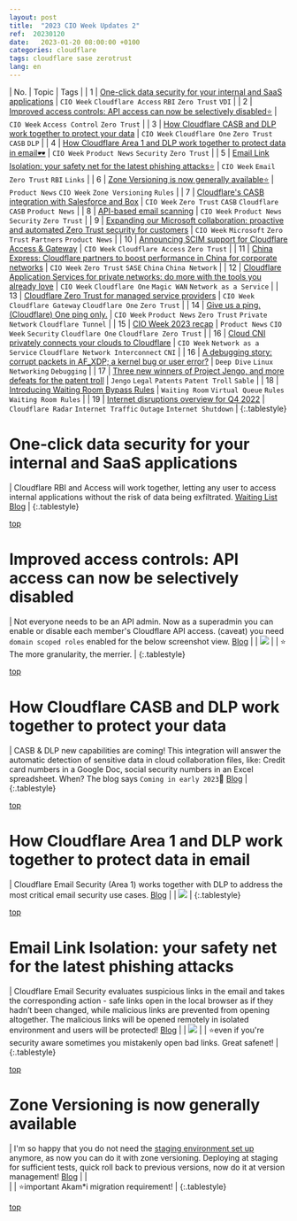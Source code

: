 ```yaml
---
layout: post
title:  "2023 CIO Week Updates 2"
ref:  20230120
date:   2023-01-20 08:00:00 +0100
categories: cloudflare
tags: cloudflare sase zerotrust
lang: en
---
```


| No. | Topic | Tags |
| 1 | <a href="#one-click-data-security-for-your-internal-and-saas-applications">One-click data security for your internal and SaaS applications</a> | `CIO Week` ``Cloudflare Access`` `RBI` ``Zero Trust`` `VDI` |
| 2 | <a href="#improved-access-controls-api-access-can-now-be-selectively-disabled">Improved access controls: API access can now be selectively disabled⭐️</a> | `CIO Week` `Access Control` ``Zero Trust`` | 
| 3 | <a href="#how-cloudflare-casb-and-dlp-work-together-to-protect-your-data">How Cloudflare CASB and DLP work together to protect your data</a> | `CIO Week` `Cloudflare One` ``Zero Trust`` `CASB` `DLP` |
| 4 | <a href="#how-cloudflare-area-1-and-dlp-work-together-to-protect-data-in-email">How Cloudflare Area 1 and DLP work together to protect data in email🕶</a> | `CIO Week` `Product News` `Security` ``Zero Trust`` |
| 5 | <a href="#email-link-isolation-your-safety-net-for-the-latest-phishing-attacks">Email Link Isolation: your safety net for the latest phishing attacks⭐️</a> | `CIO Week` `Email` ``Zero Trust`` `RBI` `Links` |
| 6 | <a href="#zone-versioning-is-now-generally-available">Zone Versioning is now generally available⭐️</a> | `Product News` `CIO Week` `Zone Versioning` `Rules` |
| 7 | <a href="#cloudflares-casb-integration-with-salesforce-and-box">Cloudflare's CASB integration with Salesforce and Box</a> | `CIO Week` ``Zero Trust`` `CASB` `Cloudflare CASB` `Product News` |
| 8 | <a href="#api-based-email-scanning">API-based email scanning</a> | `CIO Week` `Product News` `Security` ``Zero Trust`` |
| 9 | <a href="#expanding-our-microsoft-collaboration-proactive-and-automated-zero-trust-security-for-customers">Expanding our Microsoft collaboration: proactive and automated Zero Trust security for customers</a> | `CIO Week` `Microsoft` ``Zero Trust`` `Partners` `Product News` |
| 10 | <a href="#announcing-scim-support-for-cloudflare-access--gateway">Announcing SCIM support for Cloudflare Access & Gateway</a> | `CIO Week` `Cloudflare Access` `Zero Trust` | 
| 11 | <a href="#china-express-cloudflare-partners-to-boost-performance-in-china-for-corporate-networks">China Express: Cloudflare partners to boost performance in China for corporate networks</a> | `CIO Week` `Zero Trust` `SASE` `China` `China Network` |
| 12 | <a href="#cloudflare-application-services-for-private-networks-do-more-with-the-tools-you-already-love">Cloudflare Application Services for private networks: do more with the tools you already love</a> | `CIO Week` `Cloudflare One` `Magic WAN` `Network as a Service` |
| 13 | <a href="#cloudflare-zero-trust-for-managed-service-providers">Cloudflare Zero Trust for managed service providers</a> | `CIO Week` `Cloudflare Gateway` `Cloudflare One` `Zero Trust` |
| 14 | <a href="#give-us-a-ping-cloudflare-one-ping-only">Give us a ping. (Cloudflare) One ping only.</a> | `CIO Week` `Product News` `Zero Trust` `Private Network` `Cloudflare Tunnel` |
| 15 | <a href="#cio-week-2023-recap">CIO Week 2023 recap</a> | `Product News` `CIO Week` `Security` `Cloudflare One` `Cloudflare Zero Trust` |
| 16 | <a href="#cloud-cni-privately-connects-your-clouds-to-cloudflare">Cloud CNI privately connects your clouds to Cloudflare</a> | `CIO Week` `Network as a Service` `Cloudflare Network Interconnect` `CNI` |
| 16 | <a href="#a-debugging-story-corrupt-packets-in-af_xdp-a-kernel-bug-or-user-error">A debugging story: corrupt packets in AF_XDP; a kernel bug or user error?</a> | `Deep Dive` `Linux` `Networking` `Debugging` |
| 17 | <a href="#three-new-winners-of-project-jengo-and-more-defeats-for-the-patent-troll">Three new winners of Project Jengo, and more defeats for the patent troll</a> | `Jengo` `Legal` `Patents` `Patent Troll` `Sable` |
| 18 | <a href="#introducing-waiting-room-bypass-rules">Introducing Waiting Room Bypass Rules</a> | `Waiting Room` `Virtual Queue` `Rules` `Waiting Room Rules` |
| 19 | <a href="#internet-disruptions-overview-for-q4-2022">Internet disruptions overview for Q4 2022</a> | `Cloudflare Radar` `Internet Traffic` `Outage` `Internet Shutdown` |
{:.tablestyle}


# One-click data security for your internal and SaaS applications

| Cloudflare RBI and Access will work together, letting any user to access internal applications without the risk of data being exfiltrated. [Waiting List](https://www.cloudflare.com/lp/application-isolation-beta/) [Blog](https://blog.cloudflare.com/one-click-zerotrust-isolation/) |
{:.tablestyle}

<a href="#">top</a>

# Improved access controls: API access can now be selectively disabled

| Not everyone needs to be an API admin. Now as a superadmin you can enable or disable each member's Cloudflare API access. (caveat) you need `domain scoped roles` enabled for the below screenshot view. [Blog](https://blog.cloudflare.com/improved-api-access-control/) |
| ![](https://blog.cloudflare.com/content/images/2023/01/image1-30.png) |
| ⭐️ The more granularity, the merrier. |
{:.tablestyle}

<!-- UI Not showing up. Asking the team https://chat.google.com/room/AAAA-v9ItSI/kAdjgubnrc4 -->

<a href="#">top</a>

# How Cloudflare CASB and DLP work together to protect your data

| CASB & DLP new capabilities are coming! This integration will answer the automatic detection of sensitive data in cloud collaboration files, like: Credit card numbers in a Google Doc, social security numbers in an Excel spreadsheet. When? The blog says `Coming in early 2023`🤭 [Blog](https://blog.cloudflare.com/casb-dlp/) |
{:.tablestyle}

<a href="#">top</a>

# How Cloudflare Area 1 and DLP work together to protect data in email

| Cloudflare Email Security (Area 1) works together with DLP to address the most critical email security use cases. [Blog](https://blog.cloudflare.com/dlp-area1-to-protect-data-in-email/) |
| ![](https://blog.cloudflare.com/content/images/2023/01/image2-17.png) |
{:.tablestyle}

<a href="#">top</a>

# Email Link Isolation: your safety net for the latest phishing attacks

| Cloudflare Email Security evaluates suspicious links in the email and takes the corresponding action - safe links open in the local browser as if they hadn’t been changed, while malicious links are prevented from opening altogether. The malicious links will be opened remotely in isolated environment and users will be protected! [Blog](https://blog.cloudflare.com/area1-eli-ga/) |
| ![](https://blog.cloudflare.com/content/images/2023/01/image2-16.png) |
| ⭐️even if you're security aware sometimes you mistakenly open bad links. Great safenet! |
{:.tablestyle}

<a href="#">top</a>

# Zone Versioning is now generally available

| I'm so happy that you do not need the [staging environment set up](/cloudflare/onboarding/2020/05/31/cloudflare-staging-environment.html) anymore, as now you can do it with zone versioning. Deploying at staging for sufficient tests, quick roll back to previous versions, now do it at version management! [Blog](https://blog.cloudflare.com/zone-versioning-ga/) |
| <stream src="b446962fb9dc37405018ef588ed92444" controls preload></stream><br/><script data-cfasync="false" defer type="text/javascript" src="https://embed.videodelivery.net/embed/r4xu.fla9.latest.js?video=b446962fb9dc37405018ef588ed92444"></script> |
| ⭐️important Akam*i migration requirement! | 
{:.tablestyle}

<a href="#">top</a>